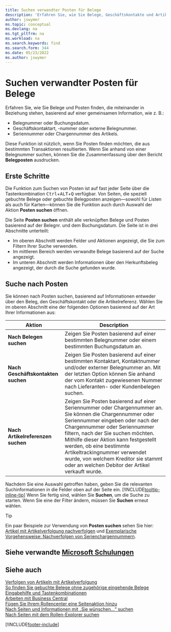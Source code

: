 ```yaml
---
title: Suchen verwandter Posten für Belege
description: 'Erfahren Sie, wie Sie Belege, Geschäftskontakte und Artikeleinträge finden, die miteinander in Beziehung stehen.'
author: jswymer
ms.topic: conceptual
ms.devlang: na
ms.tgt_pltfrm: na
ms.workload: na
ms.search.keywords: find
ms.search.form: 344
ms.date: 05/23/2022
ms.author: jswymer
---
```

# <a name="finding-related-entries-for-documents" />Suchen verwandter Posten für Belege

Erfahren Sie, wie Sie Belege und Posten finden, die miteinander in Beziehung stehen, basierend auf einer gemeinsamen Information, wie z. B.:

- Belegnummer oder Buchungsdatum.
- Geschäftskontaktart, -nummer oder externe Belegnummer.
- Seriennummer oder Chargennummer des Artikels.

Diese Funktion ist nützlich, wenn Sie Posten finden möchten, die aus bestimmten Transaktionen resultierten. Wenn Sie anhand von einer Belegnummer suchen, können Sie die Zusammenfassung über den Bericht **Belegposten** ausdrucken.

## <a name="get-started" />Erste Schritte

Die Funktion zum Suchen von Posten ist auf fast jeder Seite über die Tastenkombination <kbd>Ctrl</kbd>+<kbd>ALT</kbd>+<kbd>Q</kbd> verfügbar. Von Seiten, die speziell gebuchte Belege oder gebuchte Belegposten anzeigen&mdash;sowohl für Listen als auch für Karten&mdash;können Sie die Funktion auch durch Auswahl der Aktion **Posten suchen** öffnen.

Die Seite **Posten suchen** enthält alle verknüpften Belege und Posten basierend auf der Belegnr. und dem Buchungsdatum. Die Seite ist in drei Abschnitte unterteilt:

- Im oberen Abschnitt werden Felder und Aktionen angezeigt, die Sie zum Filtern Ihrer Suche verwenden.
- Im mittleren Bereich werden verwandte Belege basierend auf der Suche angezeigt.
- Im unteren Abschnitt werden Informationen über den Herkunftsbeleg angezeigt, der durch die Suche gefunden wurde.

## <a name="search-for-entries" />Suche nach Posten

Sie können nach Posten suchen, basierend auf Informationen entweder über den Beleg, den Geschäftskontakt oder die Artikelreferenz. Wählen Sie im oberen Abschnitt eine der folgenden Optionen basierend auf der Art Ihrer Informationen aus:

|Aktion|Description|
|------|-----------|
| **Nach Belegen suchen** | Zeigen Sie Posten basierend auf einer bestimmten Belegnummer oder einem bestimmten Buchungsdatum an. |
| **Nach Geschäftskontakten suchen** | Zeigen Sie Posten basierend auf einer bestimmten Kontaktart, Kontaktnummer und/oder externer Belegnummer an. Mit der letzten Option können Sie anhand der vom Kontakt zugewiesenen Nummer nach Lieferanten- oder Kundenbelegen suchen. |
| **Nach Artikelreferenzen suchen** | Zeigen Sie Posten basierend auf einer Seriennummer oder Chargennummer an. Sie können die Chargennummer oder Seriennummer eingeben oder nach der Chargennummer oder Seriennummer filtern, nach der Sie suchen möchten. Mithilfe dieser Aktion kann festgestellt werden, ob eine bestimmte Artikeltrackingnummer verwendet wurde, von welchem Kreditor sie stammt oder an welchen Debitor der Artikel verkauft wurde. |

Nachdem Sie eine Auswahl getroffen haben, geben Sie die relevanten Suchinformationen in die Felder oben auf der Seite ein. [!INCLUDE[tooltip-inline-tip](includes/tooltip-inline-tip_md.md)] Wenn Sie fertig sind, wählen Sie **Suchen**, um die Suche zu starten. Wenn Sie eine der Filter ändern, müssen Sie **Suchen** erneut wählen.

> [!TIP]
> Ein paar Beispiele zur Verwendung von **Posten suchen** sehen Sie hier: [Artikel mit Artikelverfolgung nachverfolgen](inventory-how-to-trace-item-tracked-items.md) und [Exemplarische Vorgehensweise: Nachverfolgen von Serienchargennummern](walkthrough-tracing-serial-lot-numbers.md).

## <a name="see-related-microsoft-trainingtrainingmodulesuser-interface-dynamics-365-business-centralindex" />Siehe verwandte [Microsoft Schulungen](/training/modules/user-interface-dynamics-365-business-central/index)

## <a name="see-also" />Siehe auch

[Verfolgen von Artikeln mit Artikelverfolgung](inventory-how-to-trace-item-tracked-items.md)  
[So finden Sie gebuchte Belege ohne zugehörige eingehende Belege](across-how-find-posted-documents-without-income-document-records.md)  
[Eingabehilfe und Tastenkombinationen](ui-accessibility.md)  
[Arbeiten mit Business Central](ui-work-product.md)  
[Fügen Sie Ihrem Rollencenter eine Seitenaktion hinzu](ui-bookmarks.md)  
[Nach Seiten und Informationen mit „Sie wünschen...“ suchen](ui-search.md)  
[Nach Seiten mit dem Rollen-Explorer suchen](ui-role-explorer.md)  

[!INCLUDE[footer-include](includes/footer-banner.md)]
